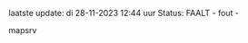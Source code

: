 laatste update: 
di 28-11-2023 12:44   uur 
Status: FAALT - fout - 
<div class="service R">mapsrv</div>